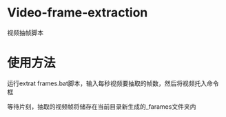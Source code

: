 # Video-frame-extraction
视频抽帧脚本
# 使用方法
运行extrat frames.bat脚本，输入每秒视频要抽取的帧数，然后将视频托入命令框

等待片刻，抽取的视频帧将储存在当前目录新生成的_farames文件夹内
